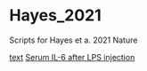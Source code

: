 # Hayes_2021
Scripts for Hayes et a. 2021 Nature

[text](url)
[Serum IL-6 after LPS injection](https://lindsaynhayes.github.io/Hayes_2021/Serum_IL6/LPS_Serum.html)
